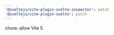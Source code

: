 ```yaml
---
'@sveltejs/vite-plugin-svelte-inspector': patch
'@sveltejs/vite-plugin-svelte': patch
---
```


chore: allow Vite 5
